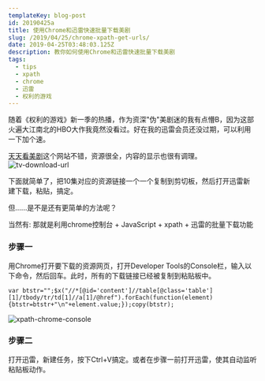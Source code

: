 ```yaml
---
templateKey: blog-post
id: 20190425a
title: 使用Chrome和迅雷快速批量下载美剧
slug: /2019/04/25/chrome-xpath-get-urls/
date: 2019-04-25T03:48:03.125Z
description: 教你如何使用Chrome和迅雷快速批量下载美剧
tags:
  - tips
  - xpath
  - chrome
  - 迅雷
  - 权利的游戏
---
```


随着《权利的游戏》新一季的热播，作为资深"伪"美剧迷的我有点懵B，因为这部火遍大江南北的HBO大作我竟然没看过。好在我的迅雷会员还没过期，可以利用一下加个速。

[天天看美剧](http://www.msj1.com/)这个网站不错，资源很全，内容的显示也很有调理。
![tv-download-url](https://leo.bi/static/assets/20190425/tv-download-urls.jpg)

下面就简单了，把10集对应的资源链接一个一个复制到剪切板，然后打开迅雷新建下载，粘贴，搞定。

但......是不是还有更简单的方法呢？

当然有: 那就是利用chrome控制台 + JavaScript + xpath + 迅雷的批量下载功能

### 步骤一
用Chrome打开要下载的资源网页，打开Developer Tools的Console栏，输入以下命令，然后回车。此时，所有的下载链接已经被复制到粘贴板中。
```
var btstr="";$x("//*[@id='content']//table[@class='table'][1]/tbody/tr/td[1]//a[1]/@href").forEach(function(element){btstr=btstr+"\n"+element.value;});copy(btstr);
```
![xpath-chrome-console](https://leo.bi/static/assets/20190425/xpath-chrome-console.jpg)

### 步骤二
打开迅雷，新建任务，按下Ctrl+V搞定。或者在步骤一前打开迅雷，使其自动监听粘贴板动作。







